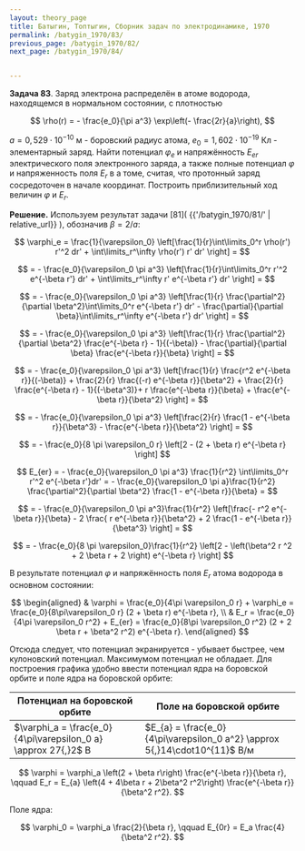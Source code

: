 ```yaml
---
layout: theory_page
title: Батыгин, Топтыгин, Сборник задач по электродинамике, 1970
permalink: /batygin_1970/83/
previous_page: /batygin_1970/82/
next_page: /batygin_1970/84/


---
```


**Задача 83**. Заряд электрона распределён в атоме водорода, находящемся в нормальном состоянии, с плотностью 

$$
\rho(r) = - \frac{e_0}{\pi a^3} \exp\left(- \frac{2r}{a}\right),
$$

$a = 0{,}529\cdot 10^{-10}$ м - боровский радиус атома, $e_0 = 1{,}602\cdot 10^{-19}$ Кл - элементарный заряд. Найти потенциал $\varphi_e$ и напряжённость $E_{er}$ электрического поля электронного заряда, а также полные потенциал $\varphi$ и напряженность поля $E_r$ в а томе, считая, что протонный заряд сосредоточен в начале координат. Построить приблизительный ход величин $\varphi$ и $E_r$.

**Решение.**  Используем результат задачи [81]( {{'/batygin_1970/81/' | relative_url}} ), обозначив $\beta = 2/a$:

$$
\varphi_e = \frac{1}{\varepsilon_0} \left[\frac{1}{r}\int\limits_0^r \rho(r') r'^2 dr' + \int\limits_r^\infty \rho(r') r' dr' \right] =
$$

$$
= - \frac{e_0}{\varepsilon_0 \pi a^3} \left[\frac{1}{r}\int\limits_0^r r'^2 e^{-\beta r'} dr' + \int\limits_r^\infty r' e^{-\beta r'} dr' \right] =
$$

$$
= - \frac{e_0}{\varepsilon_0 \pi a^3} \left[\frac{1}{r} \frac{\partial^2}{\partial \beta^2}\int\limits_0^r e^{-\beta r'} dr' - \frac{\partial}{\partial \beta}\int\limits_r^\infty e^{-\beta r'} dr' \right] =
$$

$$
= - \frac{e_0}{\varepsilon_0 \pi a^3} \left[\frac{1}{r} \frac{\partial^2}{\partial \beta^2} \frac{e^{-\beta r} - 1}{(-\beta)} - \frac{\partial}{\partial \beta} \frac{e^{-\beta r}}{\beta} \right]  =
$$

$$
= - \frac{e_0}{\varepsilon_0 \pi a^3} \left[\frac{1}{r} \frac{r^2 e^{-\beta r}}{(-\beta)} + \frac{2}{r} \frac{(-r) e^{-\beta r}}{\beta^2} + \frac{2}{r}  \frac{e^{-\beta r} - 1}{(-\beta^3)}+ r \frac{e^{-\beta r}}{\beta} + \frac{e^{-\beta r}}{\beta^2} \right]  =
$$

$$
= - \frac{e_0}{\varepsilon_0 \pi a^3} \left[\frac{2}{r}  \frac{1 - e^{-\beta r}}{\beta^3} - \frac{e^{-\beta r}}{\beta^2} \right]  =
$$

$$
= - \frac{e_0}{8 \pi \varepsilon_0 r} \left[2 - (2 + \beta r) e^{-\beta r} \right]
$$

$$
E_{er} = - \frac{e_0}{\varepsilon_0 \pi a^3} \frac{1}{r^2} \int\limits_0^r r'^2 e^{-\beta r'}dr' = - \frac{e_0}{\varepsilon_0 \pi a}\frac{1}{r^2} \frac{\partial^2}{\partial \beta^2} \frac{1 - e^{-\beta r}}{\beta} =
$$

$$
= - \frac{e_0}{\varepsilon_0 \pi a^3}\frac{1}{r^2} \left[\frac{- r^2 e^{-\beta r}}{\beta} - 2 \frac{ r e^{-\beta r}}{\beta^2} + 2 \frac{1 - e^{-\beta r}}{\beta^3} \right] =
$$

$$
= - \frac{e_0}{8 \pi \varepsilon_0}\frac{1}{r^2} \left[2 - \left(\beta^2 r ^2 + 2 \beta r + 2 \right) e^{-\beta r} \right]
$$

В результате потенциал $\varphi$ и напряжённость поля $E_r$ атома водорода в основном состоянии:

$$
\begin{aligned}
& \varphi = \frac{e_0}{4\pi \varepsilon_0 r} + \varphi_e = \frac{e_0}{8\pi\varepsilon_0 r} (2 + \beta r) e^{-\beta r}, \\
& E_r = \frac{e_0}{4\pi \varepsilon_0 r^2} + E_{er} = \frac{e_0}{8\pi \varepsilon_0 r^2} (2 + 2 \beta r + \beta^2 r^2) e^{-\beta r}.
\end{aligned}
$$

Отсюда следует, что потенциал экранируется - убывает быстрее, чем кулоновский потенциал. Максимумом потенциал не обладает. Для построения графика удобно ввести потенциал ядра на боровской орбите и поле ядра на боровской орбите:

| Потенциал на боровской орбите                                | Поле на боровской орбите                                     |
| ------------------------------------------------------------ | ------------------------------------------------------------ |
| $\varphi_a = \frac{e_0}{4\pi\varepsilon_0 a} \approx 27{,}2$ В | $E_{a} = \frac{e_0}{4\pi\varepsilon_0 a^2} \approx 5{,}14\cdot10^{11}$ В/м |

$$
\varphi = \varphi_a \left(2 + \beta r\right) \frac{e^{-\beta r}}{\beta r}, \qquad E_r = E_{a} \left(4 + 4\beta r + 2\beta^2 r^2\right) \frac{e^{-\beta r}}{\beta^2 r^2}.
$$

Поле ядра:

$$
\varphi_0 = \varphi_a \frac{2}{\beta r}, \qquad E_{0r} = E_a \frac{4}{\beta^2 r^2}.
$$

<div id='tester'></div>
<script>
    var size = 100;
    var dbr = 0.01;
    var br = new Array(size);
    var phi = new Array(size), Er = new Array(size);
    var phi0 = new Array(size), E0r = new Array(size), s = 0.0;
	for (var i = 1; i < size; i++) {
        s = i*dbr;
        br[i] = s;
        phi[i] = (2 + s)*Math.exp(-s)/s;
        Er[i] = (4 + 4*s + 2*s*s)*Math.exp(-s)/s/s;
        phi0[i] = 2/s;
        E0r[i] = 4/s/s;
        // console.log(br[i], phi[i], Er[i]);
    }
    var trace1 = {
        x: br,
        y: phi,
        type: 'scatter',
  		xaxis: 'x',
  		yaxis: 'y',
        name: '$\\varphi/\\varphi_a$'
    };
    var trace2 = {
        x: br,
        y: Er,
        type: 'scatter',
  		xaxis: 'x2',
  		yaxis: 'y2',
        name: '$E_r/E_a$'
    };
    var trace3 = {
        x: br,
        y: phi0,
        type: 'scatter',
  		xaxis: 'x',
  		yaxis: 'y',
        name: '$\\varphi_0/\\varphi_a$'
    };
    var trace4 = {
        x: br,
        y: E0r,
        type: 'scatter',
  		xaxis: 'x2',
  		yaxis: 'y2',
        name: '$E_0/E_a$'
    };
    var data = [trace1, trace2, trace3, trace4];
	var layout = {
    	// grid: {rows: 1, columns: 2, pattern: 'independent'},
    	xaxis: {title: '$\\beta r$', ticks: 'outside', range: [0, 1], domain: [0, 0.45]},
        yaxis: {title: '$\\varphi/\\varphi_a$', ticks: 'outside', range: [0, 10], domain: [0.2, 1]},
        xaxis2: {title: '$\\beta r$', ticks: 'outside', range: [0, 1], domain: [0.55, 1]},
        yaxis2: {title: '$E_r/E_a$', ticks: 'outside', range: [0, 20], anchor: 'x2', domain: [0.2, 1]},
        showlegend: true,
		legend: {"orientation": "h", x: 0.5, y: 0, xanchor: 'center'}
	};
    Plotly.newPlot('tester', data, layout);
</script>





